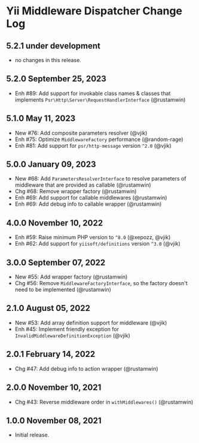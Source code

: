 # Yii Middleware Dispatcher Change Log

## 5.2.1 under development

- no changes in this release.

## 5.2.0 September 25, 2023

- Enh #89: Add support for invokable class names & classes that implements `Psr\Http\Server\RequestHandlerInterface` (@rustamwin)

## 5.1.0 May 11, 2023

- New #76: Add composite parameters resolver (@vjik)
- Enh #75: Optimize `MiddlewareFactory` performance (@random-rage)
- Enh #81: Add support for `psr/http-message` version `^2.0` (@vjik)

## 5.0.0 January 09, 2023

- New #68: Add `ParametersResolverInterface` to resolve parameters of middleware that are provided as callable (@rustamwin)
- Chg #68: Remove wrapper factory (@rustamwin)
- Enh #69: Add support for callable middlewares (@rustamwin)
- Enh #69: Add debug info to callable wrapper (@rustamwin)

## 4.0.0 November 10, 2022

- Enh #59: Raise minimum PHP version to `^8.0` (@xepozz, @vjik)
- Enh #62: Add support for `yiisoft/definitions` version `^3.0` (@vjik)

## 3.0.0 September 07, 2022

- New #55: Add wrapper factory (@rustamwin)
- Chg #56: Remove `MiddlewareFactoryInterface`, so the factory doesn't need to be implemented (@rustamwin)

## 2.1.0 August 05, 2022

- New #53: Add array definition support for middleware (@vjik)
- Enh #45: Implement friendly exception for `InvalidMiddlewareDefinitionException` (@vjik)

## 2.0.1 February 14, 2022

- Chg #47: Add debug info to action wrapper (@rustamwin)

## 2.0.0 November 10, 2021

- Chg #43: Reverse middleware order in `withMiddlewares()` (@rustamwin)

## 1.0.0 November 08, 2021

- Initial release.
